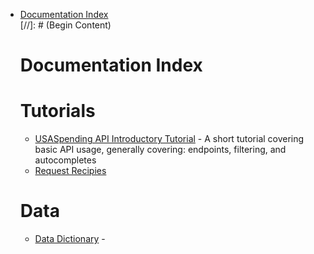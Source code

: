 <ul class="nav nav-stacked" id="sidebar">
  <li><a href="#documentation-index">Documentation Index</a></li
</ul>
[//]: # (Begin Content)

# Documentation Index <a name="documentation-index"></a>

# Tutorials <a name="tutorials"></a>
* [USASpending API Introductory Tutorial](/docs/intro-tutorial) - A short tutorial covering basic API usage, generally covering: endpoints, filtering, and autocompletes
* [Request Recipies](/docs/recipies)

# Data
* [Data Dictionary](/docs/data-dictionary) -
